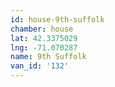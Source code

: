```yaml
---
id: house-9th-suffolk
chamber: house
lat: 42.3375029
lng: -71.070287
name: 9th Suffolk
van_id: '132'
---
```

